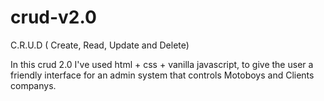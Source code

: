 # crud-v2.0
C.R.U.D ( Create, Read, Update and Delete)

In this crud 2.0 I've used html + css + vanilla javascript, to give the user a friendly interface for an admin system that controls Motoboys and Clients companys.
